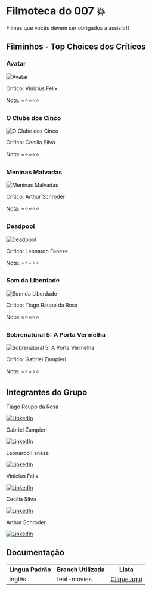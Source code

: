 # Filmoteca do 007 💥

Filmes que vocês devem ser obrigados a assistir!!

## Filminhos - Top Choices dos Críticos

### Avatar
![Avatar](https://jovemnerd.com.br/wp-content/uploads/img_avatar_2011.jpg)

Crítico: Vinicius Felix

Nota: ⭐⭐⭐⭐⭐

### O Clube dos Cinco 
![O Clube dos Cinco](https://br.web.img2.acsta.net/pictures/210/100/21010003_20130603204213408.jpg)

Crítico: Cecília Silva

Nota: ⭐⭐⭐⭐⭐

### Meninas Malvadas
![Meninas Malvadas](https://hips.hearstapps.com/vader-prod.s3.amazonaws.com/1564244336-51jdJ4IPmvL.jpg?crop=1xw:1xh;center,top&resize=980:*)

Crítico: Arthur Schroder

Nota: ⭐⭐⭐⭐⭐

### Deadpool
![Deadpool](https://omelete-web-stories-prod.s3.amazonaws.com/deadpool-3-rumores/assets/13e7cb22-5280-4997-9cdc-7c1e16894ce6)

Crítico: Leonardo Faneze

Nota: ⭐⭐⭐⭐⭐

### Som da Liberdade
![Som da Liberdade](https://br.web.img3.acsta.net/c_310_420/pictures/23/09/17/17/37/4230804.jpg)

Crítico: Tiago Raupp da Rosa

Nota: ⭐⭐⭐⭐⭐

### Sobrenatural 5: A Porta Vermelha
![Sobrenatural 5: A Porta Vermelha](https://www.claquete.com/fotos/filmes/poster/15075_medio.jpg)

Crítico: Gabriel Zampieri

Nota: ⭐⭐⭐⭐⭐



## Integrantes do Grupo


Tiago Raupp da Rosa

[![LinkedIn](https://media.licdn.com/dms/image/D4D03AQE_6WyjMLlhUg/profile-displayphoto-shrink_100_100/0/1689184256625?e=1707955200&v=beta&t=YGDfO7BXeO6LWCcSN6epDHPPjzHEtA358QwP0oTkFL8)](https://www.linkedin.com/in/tiago-raupp/)

Gabriel Zampieri

[![LinkedIn](https://media.licdn.com/dms/image/C4E03AQG1oRzT8pUZIg/profile-displayphoto-shrink_100_100/0/1626807500603?e=1707955200&v=beta&t=ipBRL14xXGA8bpdEVvgIK3QHQ-1x3O1FjTPrvpcLCQY)](https://www.linkedin.com/in/gabrielzampieri/)

Leonardo Faneze

[![LinkedIn](https://media.licdn.com/dms/image/D4D03AQGvxp35hrLmFA/profile-displayphoto-shrink_100_100/0/1667805242642?e=1707955200&v=beta&t=wF87Jo_K8ElrOiZMPtQJ9K6klOFt9E0sktK9f_fpgr8)](https://www.linkedin.com/in/leonardo-faneze-camboim/)

Vinicius Felix

[![LinkedIn](https://media.licdn.com/dms/image/D4D03AQEqPI76gP-OrA/profile-displayphoto-shrink_100_100/0/1684601854331?e=1707955200&v=beta&t=wyb1YdYs-NmUPtW4vzgiRIE6WUSyL6jvzHlJ2q7Dy9A)](https://www.linkedin.com/in/vini-felix/)

Cecília Silva

[![LinkedIn](https://media.licdn.com/dms/image/D4D03AQHBEKLi3xsNEQ/profile-displayphoto-shrink_100_100/0/1701786995108?e=1707955200&v=beta&t=8ngHPPs4VpMSBypPPb94mQ0bCr7opwYdxDrguyrYD00)](https://www.linkedin.com/in/ceciliaprogramadora/)

Arthur Schroder 

[![LinkedIn](https://media.licdn.com/dms/image/D4E03AQE-LrTH9UVR6w/profile-displayphoto-shrink_100_100/0/1692737537511?e=1707955200&v=beta&t=-PRH6a5xOjtWpDio2b8xwhtTmAM0DL5y4NuSbVIBqrw)](https://www.linkedin.com/in/arthurschroder/)

## Documentação

<table> 
    <tr>
        <th>Língua Padrão</th>
        <th>Branch Utilizada</th>
        <th>Lista</th>
    </tr>
    <tr>
        <td>Inglês</td>
        <td>feat-movies</td>
        <td><a href="https://letterboxd.com/februaryfriday/list/top-choices-dos-criticos/" target="_blank">Clique aqui</a></td>
    </tr>
</table>
